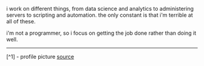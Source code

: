 i work on different things, from data science and analytics to administering servers to scripting and automation. the only constant is that i'm terrible at all of these.

i'm not a programmer, so i focus on getting the job done rather than doing it well.

---

[^1] - profile picture [source](https://www.pixiv.net/en/artworks/25521499)

<!---
yellow404/yellow404 is a ✨ special ✨ repository because its `README.md` (this file) appears on your GitHub profile.
You can click the Preview link to take a look at your changes.
--->
